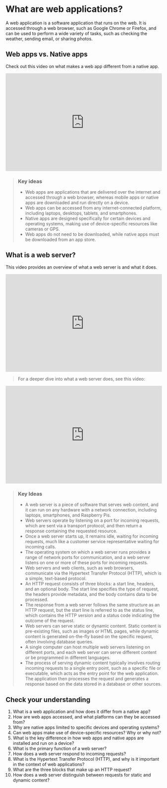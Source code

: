 # What are web applications?

A web application is a software application that runs on the web. It is accessed through a web browser, such as Google Chrome or Firefox, and can be used to perform a wide variety of tasks, such as checking the weather, sending email, or sharing photos.

## Web apps vs. Native apps

Check out this video on what makes a web app different from a native app.

<div style="position: relative; padding-bottom: 62.5%; height: 0;"><iframe src="https://www.youtube.com/embed/qt6gSW-uYKI" frameborder="0" webkitallowfullscreen mozallowfullscreen allowfullscreen style="position: absolute; top: 0; left: 0; width: 100%; height: 100%;"></iframe></div>

> ### Key ideas
> - Web apps are applications that are delivered over the internet and accessed through a web browser, whereas mobile apps or native apps are downloaded and run directly on a device.
> - Web apps can be accessed from any internet-connected platform, including laptops, desktops, tablets, and smartphones.
> - Native apps are designed specifically for certain devices and operating systems, making use of device-specific resources like cameras or GPS.
>- Web apps do not need to be downloaded, while native apps must be downloaded from an app store.
## What is a web server?

This video provides an overview of what a web server is and what it does.

<div style="position: relative; padding-bottom: 62.5%; height: 0;"><iframe src="https://www.youtube.com/embed/kzyfIiVZPJA" frameborder="0" webkitallowfullscreen mozallowfullscreen allowfullscreen style="position: absolute; top: 0; left: 0; width: 100%; height: 100%;"></iframe></div>

> For a deeper dive into what a web server does, see this video:

<div style="position: relative; padding-bottom: 62.5%; height: 0;"><iframe src="https://www.youtube.com/embed/9J1nJOivdyw" frameborder="0" webkitallowfullscreen mozallowfullscreen allowfullscreen style="position: absolute; top: 0; left: 0; width: 100%; height: 100%;"></iframe></div>

> ### Key Ideas
>- A web server is a piece of software that serves web content, and it can run on any hardware with a network connection, including laptops, smartphones, and Raspberry Pis.
>- Web servers operate by listening on a port for incoming requests, which are sent via a transport protocol, and then return a response containing the requested resource.
>- Once a web server starts up, it remains idle, waiting for incoming requests, much like a customer service representative waiting for incoming calls.
>- The operating system on which a web server runs provides a range of network ports for communication, and a web server listens on one or more of these ports for incoming requests.
>- Web servers and web clients, such as web browsers, communicate via the Hypertext Transfer Protocol (HTTP), which is a simple, text-based protocol.
>- An HTTP request consists of three blocks: a start line, headers, and an optional body. The start line specifies the type of request, the headers provide metadata, and the body contains data to be processed.
>- The response from a web server follows the same structure as an HTTP request, but the start line is referred to as the status line, which contains the HTTP version and a status code indicating the outcome of the request.
>- Web servers can serve static or dynamic content. Static content is pre-existing files, such as images or HTML pages, while dynamic content is generated on-the-fly based on the specific request, often involving database queries.
>- A single computer can host multiple web servers listening on different ports, and each web server can serve different content or be programmed in different languages.
>- The process of serving dynamic content typically involves routing incoming requests to a single entry point, such as a specific file or executable, which acts as the entry point for the web application. The application then processes the request and generates a response based on the data stored in a database or other sources.

## Check your understanding

1. What is a web application and how does it differ from a native app?
2. How are web apps accessed, and what platforms can they be accessed from?
3. Why are native apps limited to specific devices and operating systems?
4. Can web apps make use of device-specific resources? Why or why not?
5. What is the key difference in how web apps and native apps are installed and run on a device?
6. What is the primary function of a web server?
7. How does a web server respond to incoming requests?
8. What is the Hypertext Transfer Protocol (HTTP), and why is it important in the context of web applications?
9. What are the three blocks that make up an HTTP request?
10. How does a web server distinguish between requests for static and dynamic content?